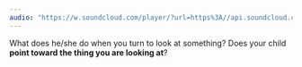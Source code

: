 ```yaml
---
audio: "https://w.soundcloud.com/player/?url=https%3A//api.soundcloud.com/tracks/1406306467%3Fsecret_token%3Ds-3YsCJijMI1k&color=%23ff5500&auto_play=true&hide_related=false&show_comments=true&show_user=true&show_reposts=false&show_teaser=true&visual=true"
---
```


What does he/she do when you turn to look at something? Does your child <strong>point toward the thing you are looking at</strong>?